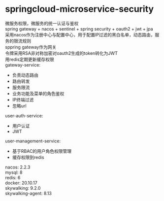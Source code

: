 # springcloud-microservice-security
微服务权限，微服务的统一认证与鉴权<br />
spring gateway + nacos + sentinel + spring security + oauth2 + jwt + jpa<br />
采用nacos作为注册中心与配置中心，用于配置IP过滤的黑白名单，动态路由，服务的限流规则<br />
sppring gateway作为网关<br />
令牌采用RSA非对称加密对oauth2生成的token转化为JWT<br />
用redis定期更新缓存权限<br />
gateway-service: <br />
+ 负责动态路由<br />
+ 路由转发<br />
+ 服务限流<br />
+ 业务功能及菜单的角色鉴权<br />
+ IP终端过滤<br />
+ 忽略url<br />

user-auth-service:<br />
+ 用户认证<br />
+ JWT<br />

user-management-service:<br />
+ 基于RBAC的用户角色权限管理<br />
+ 缓存权限到redis<br />

nacos: 2.2.3<br />
mysql: 8<br />
redis: 6<br />
docker: 20.10.17<br />
skywalking: 9.2.0<br />
skywalking-agent: 8.13<br />
